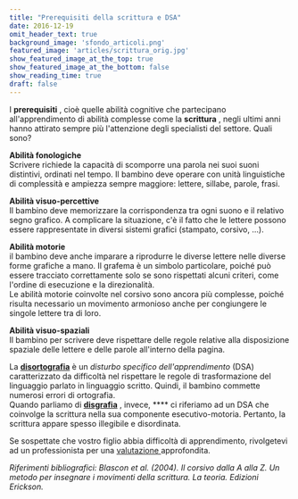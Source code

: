 ```yaml
---
title: "Prerequisiti della scrittura e DSA"
date: 2016-12-19
omit_header_text: true
background_image: 'sfondo_articoli.png'
featured_image: 'articles/scrittura_orig.jpg'
show_featured_image_at_the_top: true
show_featured_image_at_the_bottom: false
show_reading_time: true
draft: false
---
```


I **prerequisiti** , cioè quelle abilità cognitive che partecipano
all'apprendimento di abilità complesse come la **scrittura** , negli ultimi
anni hanno attirato sempre più l'attenzione degli specialisti del settore.
Quali sono?  
  
**Abilità fonologiche**  
Scrivere richiede la capacità di scomporre una parola nei suoi suoni
distintivi, ordinati nel tempo. Il bambino deve operare con unità linguistiche
di complessità e ampiezza sempre maggiore: lettere, sillabe, parole, frasi.  
  
**Abilità visuo-percettive**  
Il bambino deve memorizzare la corrispondenza tra ogni suono e il relativo
segno grafico. A complicare la situazione, c'è il fatto che le lettere possono
essere rappresentate in diversi sistemi grafici (stampato, corsivo, ...).  
  
**Abilità motorie**  
il bambino deve anche imparare a riprodurre le diverse lettere nelle diverse
forme grafiche a mano. Il grafema è un simbolo particolare, poiché può essere
tracciato correttamente solo se sono rispettati alcuni criteri, come l'ordine
di esecuzione e la direzionalità.  
Le abilità motorie coinvolte nel corsivo sono ancora più complesse, poiché
risulta necessario un movimento armonioso anche per congiungere le singole
lettere tra di loro.  
  
**Abilità visuo-spaziali**  
Il bambino per scrivere deve rispettare delle regole relative alla
disposizione spaziale delle lettere e delle parole all'interno della pagina.  
  
La  **[disortografia](/blog/quando-scrivere-e-un-problema-la-disortografia)** è un _disturbo specifico dell'apprendimento_ (DSA) caratterizzato da difficoltà nel rispettare le regole di trasformazione del linguaggio parlato in linguaggio scritto. Quindi, il bambino commette numerosi errori di ortografia.  
Quando parliamo di  **[disgrafia](/blog/quando-scrivere-e-il-problema-la-disgrafia)** , invece, **** ci riferiamo ad un DSA che coinvolge la scrittura nella sua componente esecutivo-motoria. ​Pertanto, la scrittura appare spesso illegibile e disordinata.  
  
Se sospettate che vostro figlio abbia difficoltà di apprendimento, rivolgetevi ad un professionista per una [valutazione ](/blog/disturbi-specifici-dellapprendimento-limportanza-della-valutazione)approfondita.    
  
_Riferimenti bibliografici: Blascon et al. (2004). Il corsivo dalla A alla Z.
Un metodo per insegnare i movimenti della scrittura. La teoria. Edizioni
Erickson._

